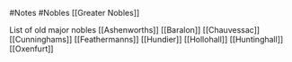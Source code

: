 #Notes 
#Nobles 
[[Greater Nobles]]

List of old major nobles
[[Ashenworths]]
[[Baralon]]
[[Chauvessac]]
[[Cunninghams]]
[[Feathermanns]]
[[Hundier]]
[[Hollohall]]
[[Huntinghall]]
[[Oxenfurt]]
